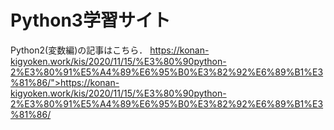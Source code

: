 # Python3学習サイト

Python2(変数編)の記事はこちら．
https://konan-kigyoken.work/kis/2020/11/15/%E3%80%90python-2%E3%80%91%E5%A4%89%E6%95%B0%E3%82%92%E6%89%B1%E3%81%86/">https://konan-kigyoken.work/kis/2020/11/15/%E3%80%90python-2%E3%80%91%E5%A4%89%E6%95%B0%E3%82%92%E6%89%B1%E3%81%86/</a>
